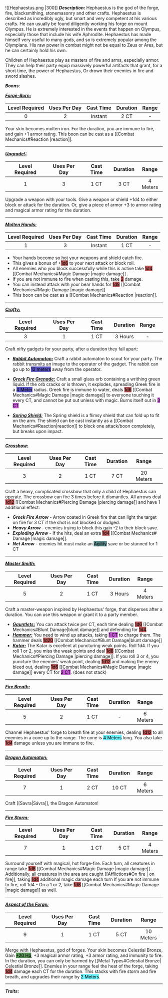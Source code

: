 ![[Hephaestus.png |300]]
***Description:***
Hephaestus is the god of the forge, fire, blacksmithing, stonemasonry and other crafts.
Hephaestus is described as incredibly ugly, but smart and very competent at his various crafts.
He can usually be found diligently working his forge on mount Olympus.
He is extremely interested in the events that happen on Olympus, especially those that include his wife Aphrodite.
Hephaestus has made himself very useful to many gods, and so is extremely popular among the Olympians.
His raw power in combat might not be equal to Zeus or Ares, but he can certainly hold his own.

Children of Hephaestus play as masters of fire and arms, especially armor.
They can help their party equip massively powerful artifacts that grant, for a short time, the power of Hephaestus,
Or drown their enemies in fire and sword slashes.

***Boons***:

<b><ins><i>Forge-Born:</i></ins></b>

| Level Required | Uses Per Day | Cast Time | Duration | Range |
|:--------------:|:------------:|:---------:|:--------:|:-----:|
|       0        |      2       |   Instant   |   2 CT   |   -   | 

Your skin becomes molten iron.
For the duration, you are immune to fire, and gain +1 armor rating.
This boon can be cast as a [[Combat Mechanics#Reaction |reaction]].

---------------
<b><ins><i>Upgrade!:</i></ins></b>

| Level Required | Uses Per Day | Cast Time | Duration |   Range   |
|:--------------:|:------------:|:---------:|:--------:|:---------:|
|       1        |      3       |   1 CT    |   3 CT   | 4 Meters | 

Upgrade a weapon with your tools.
Give a weapon or shield +1d4 to either block or attack for the duration.
Or, give a piece of armor +3 to armor rating and magical armor rating for the duration.

------------------
<b><ins><i>Molten Hands:</i></ins></b>

| Level Required | Uses Per Day | Cast Time | Duration | Range |
|:--------------:|:------------:|:---------:|:--------:|:-----:|
|       1        |      3       |  Instant  |   1 CT   |   -   | 

- Your hands become so hot your weapons and shield catch fire.
- This gives a bonus of +<mark style="background: #930000A6;">1d6</mark> to your next attack or block roll.
- All enemies who you block successfully while this is active take <mark style="background: #9E0000A6;">1d4</mark> [[Combat Mechanics#Magic Damage |magic damage]] .
- If you are not immune to fire when casting this, take <mark style="background: #9E0000A6;">2</mark> damage.
- You can instead attack with your bear hands for <mark style="background: #930000A6;">1d8</mark> [[Combat Mechanics#Magic Damage |magic damage]] 
- This boon can be cast as a [[Combat Mechanics#Reaction |reaction]].


------------------

<b><ins><i>Crafty:</i></ins></b>

| Level Required | Uses Per Day | Cast Time | Duration | Range |     |
| :------------: | :----------: | :-------: | :------: | :---: | --- |
|       3        |      1       |   1 CT    | 3 Hours  |   -   |     |

Craft nifty gadgets for your party, after a duration they fall apart:

- <b><ins><i>Rabbit Automaton:</i></ins></b>
Craft a rabbit automaton to scout for your party.
The rabbit transmits an image to the operator of the gadget.
The rabbit can go up to <mark style="background: #0900A7A6;">12 meters</mark> away from the operator.

- <b><ins><i>Greek Fire Grenade:</i></ins></b>
Craft a small glass orb containing a writhing green liquid.
If the orb cracks or is thrown, it explodes, spreading Greek fire in a <mark style="background: #0900A7A6;">4 Meter</mark> radius.
Greek fire is immune to water, deals <mark style="background: #930000A6;">1d6</mark> [[Combat Mechanics#Magic Damage |magic damage]]  to everyone touching it every CT, and cannot be put out unless with magic.
Burns itself out in <mark style="background: #A100B8A6;">3 CT</mark>
- <b><ins><i>Spring Shield:</i></ins></b>
The Spring shield is a flimsy shield that can fold up to fit on the arm.
The shield can be cast instantly as a [[Combat Mechanics#Reaction|reaction]] to block one attack/boon completely, but breaks upon impact.

------------------
<b><ins><i>Crossbow:</i></ins></b>

| Level Required | Uses Per Day | Cast Time | Duration |   Range   |     |
| :------------: | :----------: | :-------: | :------: | :-------: | --- |
|       3        |      2       |   1 CT    |   7 CT   | 20 Meters |     |

Craft a heavy, complicated crossbow that only a child of Hephaestus can operate.
The crossbow can fire 3 times before it dismantles.
All arrows deal <mark style="background: #9E0000A6;">1d12</mark> [[Combat Mechanics#Piercing Damage |piercing damage]] and have 1 additional effect:
- **_Greek Fire Arrow_** - Arrow coated in Greek fire that can light the target on fire for 3 CT if the shot is not blocked or dodged.
- **_Heavy Arrow_** - enemies trying to block this gain -2 to their block save.
- **_Exploding Arrow_** - If the hits, deal an extra <mark style="background: #930000A6;">1d4</mark> [[Combat Mechanics# Damage |magic damage]].
- **_Net Arrow_** - enemies hit must make an <mark style="background: #004A4CA6;">Agility</mark> save or be stunned for 1 CT

------------------
<b><ins><i>Master Smith:</i></ins></b>

| Level Required | Uses Per Day | Cast Time | Duration |  Range   |     |
| :------------: | :----------: | :-------: | :------: | :------: | --- |
|       5        |      2       |   1 CT    | 3 Hours  | 4 Meters |     |

Craft a master-weapon inspired by Hephaestus' forge, that disperses after a duration.
You can use this weapon or grant it to a party member.
- <b><ins><i>Gauntlets:</i></ins></b>
You can attack twice per CT, each time dealing <mark style="background: #930000A6;">1d6</mark> [[Combat Mechanics#Blunt Damage|blunt damage]] and defending for <mark style="background: #930000A6;">1d4</mark>.
- <b><ins><i>Hammer:</i></ins></b>
You need to wind up attacks, taking <mark style="background: #A100B8A6;">1 CT</mark> to charge them.
The hammer deals <mark style="background: #930000A6;">1d20</mark> [[Combat Mechanics#Blunt Damage|blunt damage]]
- <b><ins><i>Katar:</i></ins></b>
The Katar is excellent at puncturing weak points.
Roll 1d4. If you roll 1 or 2, you miss the weak points and deal <mark style="background: #930000A6;">1d8</mark> [[Combat Mechanics#Piercing Damage |piercing damage]].
If you roll 3 or 4, you puncture the enemies' weak point, dealing <mark style="background: #930000A6;">1d12</mark> and making the enemy bleed out, dealing <mark style="background: #930000A6;">1d6</mark> [[Combat Mechanics#Magic Damage |magic damage]] every CT for <mark style="background: #A100B8A6;">2 CT</mark>. (does not stack)

------------------
<b><ins><i>Fire Breath:</i></ins></b>

| Level Required | Uses Per Day | Cast Time | Duration |  Range   |     |
| :------------: | :----------: | :-------: | :------: | :------: | --- |
|       5        |      2       |   1 CT    |    -     | 6 Meters |     |

Channel Hephaestus' forge to breath fire at your enemies, dealing <mark style="background: #930000A6;">1d12</mark> to all enemies in a cone up to the range. The cone is <mark style="background: #6CF2FF;">4 Meters</mark>  long.
You also take <mark style="background: #930000A6;">1d4</mark> damage unless you are immune to fire.

------------------
<b><ins><i>Dragon Automaton:</i></ins></b>

| Level Required | Uses Per Day | Cast Time | Duration |  Range   |     |
| :------------: | :----------: | :-------: | :------: | :------: | --- |
|       7        |      1       |   2 CT    |  10 CT   | 6 Meters |     |

Craft [[Savra|Sávra]], the Dragon Automaton!

------------------
<b><ins><i>Fire Storm:</i></ins></b>

| Level Required | Uses Per Day | Cast Time | Duration |   Range   |
|:--------------:|:------------:|:---------:|:--------:|:---------:|
|       7        |      1       |   1 CT    |   5 CT   | 4 Meters | 

Surround yourself with magical, hot forge-fire.
Each turn, all creatures in range take <mark style="background: #930000A6;">1d8</mark> [[Combat Mechanics#Magic Damage |magic damage]] .
Additionally, all creatures in the area are caught [[Afflictions#On fire | on fire]], taking <mark style="background: #930000A6;">1d4</mark> additional magic damage each turn 
If you are not immune to fire, roll 1d4 - On a 1 or 2, take <mark style="background: #930000A6;">1d8</mark> [[Combat Mechanics#Magic Damage |magic damage]] as well.


------------------
<b><ins><i>Aspect of the Forge:</i></ins></b>

| Level Required | Uses Per Day | Cast Time | Duration |   Range   |
|:--------------:|:------------:|:---------:|:--------:|:---------:|
|       9       |      1       |   1 CT    |   5 CT   | 10 Meters | 

Merge with Hephaestus, god of forges.
Your skin becomes Celestial Bronze, 
Gain <mark style="background: #045B00A6;">+20 Hp</mark>, +3 magical armor rating, +3 armor rating, and immunity to fire.
In the duration, you can only be harmed by [[Metal Types#Celestial Bronze| Celestial Bronze]].
Enemies in your range feel the heat of the forge, taking <mark style="background: #930000A6;">1d4</mark> damage each CT for the duration.
This stacks with fire storm and fire breath, and upgrades their range by <mark style="background: #6CF2FF;">2 Meters</mark>.

------------------


***Traits:*** 
